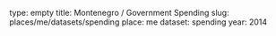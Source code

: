 type: empty
title: Montenegro / Government Spending
slug: places/me/datasets/spending
place: me
dataset: spending
year: 2014
